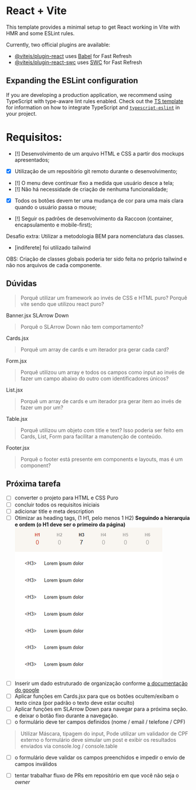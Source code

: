 # React + Vite

This template provides a minimal setup to get React working in Vite with HMR and some ESLint rules.

Currently, two official plugins are available:

- [@vitejs/plugin-react](https://github.com/vitejs/vite-plugin-react/blob/main/packages/plugin-react) uses [Babel](https://babeljs.io/) for Fast Refresh
- [@vitejs/plugin-react-swc](https://github.com/vitejs/vite-plugin-react/blob/main/packages/plugin-react-swc) uses [SWC](https://swc.rs/) for Fast Refresh

## Expanding the ESLint configuration

If you are developing a production application, we recommend using TypeScript with type-aware lint rules enabled. Check out the [TS template](https://github.com/vitejs/vite/tree/main/packages/create-vite/template-react-ts) for information on how to integrate TypeScript and [`typescript-eslint`](https://typescript-eslint.io) in your project.


# Requisitos:
- [!] Desenvolvimento de um arquivo HTML e CSS a partir dos mockups apresentados;
- [x] Utilização de um repositório git remoto durante o desenvolvimento;
- [!] O menu deve continuar fixo a medida que usuário desce a tela;
- [!] Não há necessidade de criação de nenhuma funcionalidade;
- [x] Todos os botões devem ter uma mudança de cor para uma mais clara quando o usuário passa o mouse;
- [!] Seguir os padrões de desenvolvimento da Raccoon (container, encapsulamento e mobile-first);

Desafio extra:
Utilizar a metodologia BEM para nomenclatura das classes.  
- [indiferete] foi utilizado tailwind

OBS: Criação de classes globais poderia ter sido feita no próprio tailwind e não nos arquivos de cada componente.


## Dúvidas

> Porquê utilizar um framework ao invés de CSS e HTML puro?
> Porquê vite sendo que utilizou react puro?
<!-- gosta de react e vite agiliza a criação da estrutura, tailwind por conta do mobile -->

Banner.jsx SLArrow Down
> Porquê o SLArrow Down não tem comportamento?
<!-- somente por conta do mockup -->

Cards.jsx
> Porquê um array de cards e um iterador pra gerar cada card?
<!-- otimização de tempo -->

Form.jsx
> Porquê utilizou um array e todos os campos como input ao invés de fazer um campo abaixo do outro com identificadores únicos?
<!-- otimização de tempo -->

List.jsx
> Porquê um array de cards e um iterador pra gerar item ao invés de fazer um por um?
<!-- otimização de tempo -->

Table.jsx
> Porquê utilizou um objeto com title e text? Isso poderia ser feito em Cards, List, Form para facilitar a manutenção de conteúdo. 
<!-- os casos anteriores utilizou a estrutura por ser CSS de mesmo texto mas de estilos diferentes -->

Footer.jsx
> Porquê o footer está presente em components e layouts, mas é um component?
<!-- erro de posicionamento de componente -->

## Próxima tarefa

- [ ] converter o projeto para HTML e CSS Puro
- [ ] concluir todos os requisitos iniciais
- [ ] adicionar title e meta description
- [ ] Otimizar as heading tags, (1 H1, pelo menos 1 H2) **Seguindo a hierarquia e ordem (o H1 deve ser o primeiro da página)**  
![alt text](docs/imgs/image.png)
- [ ] Inserir um dado estruturado de organização conforme [a documentação do google](https://developers.google.com/search/docs/appearance/structured-data/organization?hl=pt-br)
- [ ] Aplicar funções em Cards.jsx para que os botões ocultem/exibam o texto cinza (por padrão o texto deve estar oculto)
- [ ] Aplicar funções em SLArrow Down para navegar para a próxima seção. e deixar o botão fixo durante a navegação.
- [ ] o formulário deve ter campos definidos (nome / email / telefone / CPF)
> Utilizar Máscara, tipagem do input, Pode utilizar um validador de CPF externo
> o formulário deve simular um post e exibir os resultados enviados via console.log / console.table
- [ ] o formulário deve validar os campos preenchidos e impedir o envio de campos inválidos
- [ ] tentar trabalhar fluxo de PRs em repositório em que você não seja o *owner*





